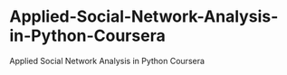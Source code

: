 # Applied-Social-Network-Analysis-in-Python-Coursera
Applied Social Network Analysis in Python Coursera
